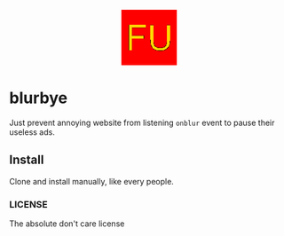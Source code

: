 <p align="center">
  <img src="icon.png" />
</p>

# blurbye

Just prevent annoying website from listening `onblur` event to pause their useless ads.

## Install

Clone and install manually, like every people.

### LICENSE

The absolute don't care license
